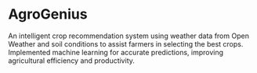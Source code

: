 # AgroGenius
An intelligent crop recommendation system using weather data from Open Weather and soil conditions to assist farmers in selecting the best crops. Implemented machine learning for accurate predictions, improving agricultural efficiency and productivity.
